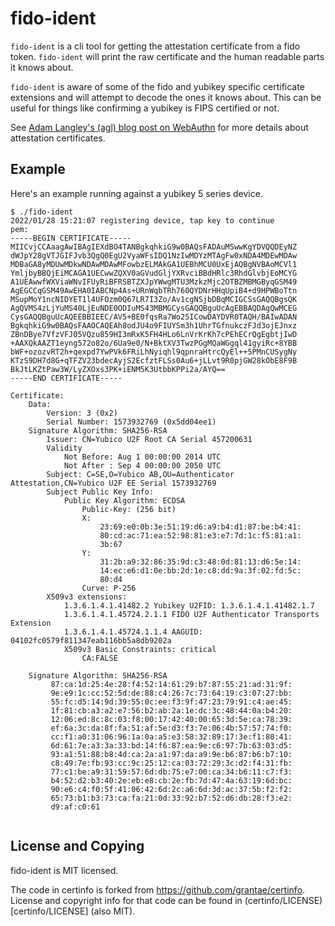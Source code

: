 # fido-ident

`fido-ident` is a cli tool for getting the attestation certificate from a fido token. `fido-ident` will print the raw certificate and the human readable parts it knows about.

`fido-ident` is aware of some of the fido and yubikey specific certificate extensions and will attempt to decode the ones it knows about. This can be useful for things like confirming a yubikey is FIPS certified or not.

See [Adam Langley's (agl) blog post on WebAuthn](https://www.imperialviolet.org/2018/03/27/webauthn.html) for more details about attestation certificates.

## Example

Here's an example running against a yubikey 5 series device.

```
$ ./fido-ident
2022/01/28 15:21:07 registering device, tap key to continue
pem:
-----BEGIN CERTIFICATE-----
MIICvjCCAaagAwIBAgIEXdBO4TANBgkqhkiG9w0BAQsFADAuMSwwKgYDVQQDEyNZ
dWJpY28gVTJGIFJvb3QgQ0EgU2VyaWFsIDQ1NzIwMDYzMTAgFw0xNDA4MDEwMDAw
MDBaGA8yMDUwMDkwNDAwMDAwMFowbzELMAkGA1UEBhMCU0UxEjAQBgNVBAoMCVl1
YmljbyBBQjEiMCAGA1UECwwZQXV0aGVudGljYXRvciBBdHRlc3RhdGlvbjEoMCYG
A1UEAwwfWXViaWNvIFUyRiBFRSBTZXJpYWwgMTU3MzkzMjc2OTBZMBMGByqGSM49
AgEGCCqGSM49AwEHA0IABCNp4As+URnWqbTRh760QYDNrHHqUpiB4+d9HPWBoTtn
MSupMoY1ncNIDYET1l4UFOzm0Q67LR7I3Zo/Av1cgNSjbDBqMCIGCSsGAQQBgsQK
AgQVMS4zLjYuMS40LjEuNDE0ODIuMS43MBMGCysGAQQBguUcAgEBBAQDAgQwMCEG
CysGAQQBguUcAQEEBBIEEC/AV5+BE0fqsRa7Wo25ICowDAYDVR0TAQH/BAIwADAN
BgkqhkiG9w0BAQsFAAOCAQEAh8odJU4o9FIUYSm3h1UhrTGfnukczFJd3ojEJnxz
ZBnDBye7VfzVFJ05VQzu859HI3mRxK5FH4HLo6LnVrKrKh7cPEhECrQgEgbtjIwD
+AAXQkAAZT1eyng572o82o/6Ua9e0/N+BktXV3TwzPGgMQaWGgql41gyiRc+8YBB
bWF+ozozvRT2h+qexpd7YwPVk6FRiLhNyiqhl9qpnraHtrcQyEl++5PMnCUSygNy
KTzS9DH7d8G+qTFZV23bdecAyjS2EcfztFLSs0Au6+jLLvt9R0pjGW28kObE8F9B
BkJtLKZtPaw3W/LyZXOxs3PK+iENM5K3UtbbKPPi2a/AYQ==
-----END CERTIFICATE-----

Certificate:
    Data:
        Version: 3 (0x2)
        Serial Number: 1573932769 (0x5dd04ee1)
    Signature Algorithm: SHA256-RSA
        Issuer: CN=Yubico U2F Root CA Serial 457200631
        Validity
            Not Before: Aug 1 00:00:00 2014 UTC
            Not After : Sep 4 00:00:00 2050 UTC
        Subject: C=SE,O=Yubico AB,OU=Authenticator Attestation,CN=Yubico U2F EE Serial 1573932769
        Subject Public Key Info:
            Public Key Algorithm: ECDSA
                Public-Key: (256 bit)
                X:
                    23:69:e0:0b:3e:51:19:d6:a9:b4:d1:87:be:b4:41:
                    80:cd:ac:71:ea:52:98:81:e3:e7:7d:1c:f5:81:a1:
                    3b:67
                Y:
                    31:2b:a9:32:86:35:9d:c3:48:0d:81:13:d6:5e:14:
                    14:ec:e6:d1:0e:bb:2d:1e:c8:dd:9a:3f:02:fd:5c:
                    80:d4
                Curve: P-256
        X509v3 extensions:
            1.3.6.1.4.1.41482.2 Yubikey U2FID: 1.3.6.1.4.1.41482.1.7
            1.3.6.1.4.1.45724.2.1.1 FIDO U2F Authenticator Transports Extension
            1.3.6.1.4.1.45724.1.1.4 AAGUID: 04102fc0579f811347eab116bb5a8db9202a
            X509v3 Basic Constraints: critical
                CA:FALSE

    Signature Algorithm: SHA256-RSA
         87:ca:1d:25:4e:28:f4:52:14:61:29:b7:87:55:21:ad:31:9f:
         9e:e9:1c:cc:52:5d:de:88:c4:26:7c:73:64:19:c3:07:27:bb:
         55:fc:d5:14:9d:39:55:0c:ee:f3:9f:47:23:79:91:c4:ae:45:
         1f:81:cb:a3:a2:e7:56:b2:ab:2a:1e:dc:3c:48:44:0a:b4:20:
         12:06:ed:8c:8c:03:f8:00:17:42:40:00:65:3d:5e:ca:78:39:
         ef:6a:3c:da:8f:fa:51:af:5e:d3:f3:7e:06:4b:57:57:74:f0:
         cc:f1:a0:31:06:96:1a:0a:a5:e3:58:32:89:17:3e:f1:80:41:
         6d:61:7e:a3:3a:33:bd:14:f6:87:ea:9e:c6:97:7b:63:03:d5:
         93:a1:51:88:b8:4d:ca:2a:a1:97:da:a9:9e:b6:87:b6:b7:10:
         c8:49:7e:fb:93:cc:9c:25:12:ca:03:72:29:3c:d2:f4:31:fb:
         77:c1:be:a9:31:59:57:6d:db:75:e7:00:ca:34:b6:11:c7:f3:
         b4:52:d2:b3:40:2e:eb:e8:cb:2e:fb:7d:47:4a:63:19:6d:bc:
         90:e6:c4:f0:5f:41:06:42:6d:2c:a6:6d:3d:ac:37:5b:f2:f2:
         65:73:b1:b3:73:ca:fa:21:0d:33:92:b7:52:d6:db:28:f3:e2:
         d9:af:c0:61


```

## License and Copying

fido-ident is MIT licensed.

The code in certinfo is forked from https://github.com/grantae/certinfo. License and copyright info for that code can be found in (certinfo/LICENSE)[certinfo/LICENSE] (also MIT).
